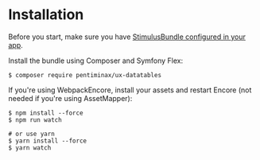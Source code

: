 # Installation

Before you start, make sure you have [StimulusBundle configured in your
app](https://symfony.com/bundles/StimulusBundle/current/index.html).

Install the bundle using Composer and Symfony Flex:

``` terminal
$ composer require pentiminax/ux-datatables
```

If you\'re using WebpackEncore, install your assets and restart Encore
(not needed if you\'re using AssetMapper):

``` terminal
$ npm install --force
$ npm run watch

# or use yarn
$ yarn install --force
$ yarn watch
```
